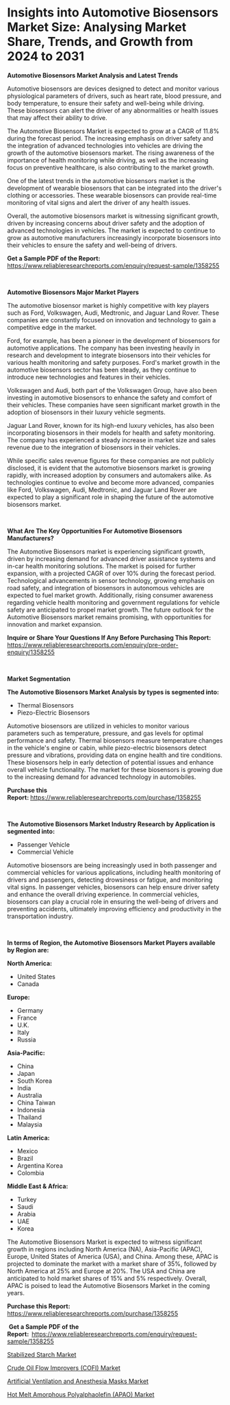 <p><h1>Insights into Automotive Biosensors Market Size: Analysing Market Share, Trends, and Growth from 2024 to 2031</h1></p><p><strong>Automotive Biosensors Market Analysis and Latest Trends</strong></p>
<p><p>Automotive biosensors are devices designed to detect and monitor various physiological parameters of drivers, such as heart rate, blood pressure, and body temperature, to ensure their safety and well-being while driving. These biosensors can alert the driver of any abnormalities or health issues that may affect their ability to drive.</p><p>The Automotive Biosensors Market is expected to grow at a CAGR of 11.8% during the forecast period. The increasing emphasis on driver safety and the integration of advanced technologies into vehicles are driving the growth of the automotive biosensors market. The rising awareness of the importance of health monitoring while driving, as well as the increasing focus on preventive healthcare, is also contributing to the market growth.</p><p>One of the latest trends in the automotive biosensors market is the development of wearable biosensors that can be integrated into the driver's clothing or accessories. These wearable biosensors can provide real-time monitoring of vital signs and alert the driver of any health issues.</p><p>Overall, the automotive biosensors market is witnessing significant growth, driven by increasing concerns about driver safety and the adoption of advanced technologies in vehicles. The market is expected to continue to grow as automotive manufacturers increasingly incorporate biosensors into their vehicles to ensure the safety and well-being of drivers.</p></p>
<p><strong>Get a Sample PDF of the Report:&nbsp;</strong> <a href="https://www.reliableresearchreports.com/enquiry/request-sample/1358255">https://www.reliableresearchreports.com/enquiry/request-sample/1358255</a></p>
<p>&nbsp;</p>
<p><strong>Automotive Biosensors Major Market Players</strong></p>
<p><p>The automotive biosensor market is highly competitive with key players such as Ford, Volkswagen, Audi, Medtronic, and Jaguar Land Rover. These companies are constantly focused on innovation and technology to gain a competitive edge in the market.</p><p>Ford, for example, has been a pioneer in the development of biosensors for automotive applications. The company has been investing heavily in research and development to integrate biosensors into their vehicles for various health monitoring and safety purposes. Ford's market growth in the automotive biosensors sector has been steady, as they continue to introduce new technologies and features in their vehicles.</p><p>Volkswagen and Audi, both part of the Volkswagen Group, have also been investing in automotive biosensors to enhance the safety and comfort of their vehicles. These companies have seen significant market growth in the adoption of biosensors in their luxury vehicle segments.</p><p>Jaguar Land Rover, known for its high-end luxury vehicles, has also been incorporating biosensors in their models for health and safety monitoring. The company has experienced a steady increase in market size and sales revenue due to the integration of biosensors in their vehicles.</p><p>While specific sales revenue figures for these companies are not publicly disclosed, it is evident that the automotive biosensors market is growing rapidly, with increased adoption by consumers and automakers alike. As technologies continue to evolve and become more advanced, companies like Ford, Volkswagen, Audi, Medtronic, and Jaguar Land Rover are expected to play a significant role in shaping the future of the automotive biosensors market.</p></p>
<p>&nbsp;</p>
<p><strong>What Are The Key Opportunities For Automotive Biosensors Manufacturers?</strong></p>
<p><p>The Automotive Biosensors market is experiencing significant growth, driven by increasing demand for advanced driver assistance systems and in-car health monitoring solutions. The market is poised for further expansion, with a projected CAGR of over 10% during the forecast period. Technological advancements in sensor technology, growing emphasis on road safety, and integration of biosensors in autonomous vehicles are expected to fuel market growth. Additionally, rising consumer awareness regarding vehicle health monitoring and government regulations for vehicle safety are anticipated to propel market growth. The future outlook for the Automotive Biosensors market remains promising, with opportunities for innovation and market expansion.</p></p>
<p><strong>Inquire or Share Your Questions If Any Before Purchasing This Report:</strong> <a href="https://www.reliableresearchreports.com/enquiry/pre-order-enquiry/1358255">https://www.reliableresearchreports.com/enquiry/pre-order-enquiry/1358255</a></p>
<p>&nbsp;</p>
<p><strong>Market Segmentation</strong></p>
<p><strong>The Automotive Biosensors Market Analysis by types is segmented into:</strong></p>
<p><ul><li>Thermal Biosensors</li><li>Piezo-Electric Biosensors</li></ul></p>
<p><p>Automotive biosensors are utilized in vehicles to monitor various parameters such as temperature, pressure, and gas levels for optimal performance and safety. Thermal biosensors measure temperature changes in the vehicle's engine or cabin, while piezo-electric biosensors detect pressure and vibrations, providing data on engine health and tire conditions. These biosensors help in early detection of potential issues and enhance overall vehicle functionality. The market for these biosensors is growing due to the increasing demand for advanced technology in automobiles.</p></p>
<p><strong>Purchase this Report:&nbsp;</strong><a href="https://www.reliableresearchreports.com/purchase/1358255">https://www.reliableresearchreports.com/purchase/1358255</a></p>
<p>&nbsp;</p>
<p><strong>The Automotive Biosensors Market Industry Research by Application is segmented into:</strong></p>
<p><ul><li>Passenger Vehicle</li><li>Commercial Vehicle</li></ul></p>
<p><p>Automotive biosensors are being increasingly used in both passenger and commercial vehicles for various applications, including health monitoring of drivers and passengers, detecting drowsiness or fatigue, and monitoring vital signs. In passenger vehicles, biosensors can help ensure driver safety and enhance the overall driving experience. In commercial vehicles, biosensors can play a crucial role in ensuring the well-being of drivers and preventing accidents, ultimately improving efficiency and productivity in the transportation industry.</p></p>
<p>&nbsp;</p>
<p><strong>In terms of Region, the Automotive Biosensors Market Players available by Region are:</strong></p>
<p>
    <p> <strong> North America: </strong>
        <ul>
            <li>United States</li>
            <li>Canada</li>
        </ul>
        </p> 
    <p> <strong> Europe: </strong>
        <ul>
            <li>Germany</li>
            <li>France</li>
            <li>U.K.</li>
            <li>Italy</li>
            <li>Russia</li>
        </ul>
        </p> 
    <p> <strong> Asia-Pacific: </strong>
        <ul>
            <li>China</li>
            <li>Japan</li>
            <li>South Korea</li>
            <li>India</li>
            <li>Australia</li>
            <li>China Taiwan</li>
            <li>Indonesia</li>
            <li>Thailand</li>
            <li>Malaysia</li>
        </ul>
        </p> 
    <p> <strong> Latin America: </strong>
        <ul>
            <li>Mexico</li>
            <li>Brazil</li>
            <li>Argentina Korea</li>
            <li>Colombia</li>
        </ul>
        </p> 
    <p> <strong> Middle East & Africa: </strong>
        <ul>
            <li>Turkey</li>
            <li>Saudi</li>
            <li>Arabia</li>
            <li>UAE</li>
            <li>Korea</li>
        </ul>
    </p>
    </p>
<p><p>The Automotive Biosensors Market is expected to witness significant growth in regions including North America (NA), Asia-Pacific (APAC), Europe, United States of America (USA), and China. Among these, APAC is projected to dominate the market with a market share of 35%, followed by North America at 25% and Europe at 20%. The USA and China are anticipated to hold market shares of 15% and 5% respectively. Overall, APAC is poised to lead the Automotive Biosensors Market in the coming years.</p></p>
<p><strong>Purchase this Report: </strong><a href="https://www.reliableresearchreports.com/purchase/1358255">https://www.reliableresearchreports.com/purchase/1358255</a></p>
<p>&nbsp;<strong>Get a Sample PDF of the Report:&nbsp;&nbsp;</strong><a href="https://www.reliableresearchreports.com/enquiry/request-sample/1358255">https://www.reliableresearchreports.com/enquiry/request-sample/1358255</a></p>
<p><strong></strong></p>
<p><p><a href="https://gentle-editor-9db.notion.site/Stabilized-Starch-Market-Insights-Market-Players-and-Forecast-Till-2031-2ba2d764557042f588459d8b0aefb704">Stabilized Starch Market</a></p><p><a href="https://view.publitas.com/reportprime-1/crude-oil-flow-improvers-cofi-market-size-share-trends-analysis-report-by-application-regional-outlook-competitive-strategies-and-segment-forecasts-2023-2030/">Crude Oil Flow Improvers (COFI) Market</a></p><p><a href="https://view.publitas.com/reportprime-1/artificial-ventilation-and-anesthesia-masks-market-dynamics-2023-2030-also-about-its-market-trends-projections-and-opportunities/">Artificial Ventilation and Anesthesia Masks Market</a></p><p><a href="https://view.publitas.com/reportprime-1/hot-melt-amorphous-polyalphaolefin-apao-market-size-and-examines-its-market-scope-with-a-primary-focus-on-growth-opportunities-and-forecasted-trends-spanning-from-2023-to-2030/">Hot Melt Amorphous Polyalphaolefin (APAO) Market</a></p></p>